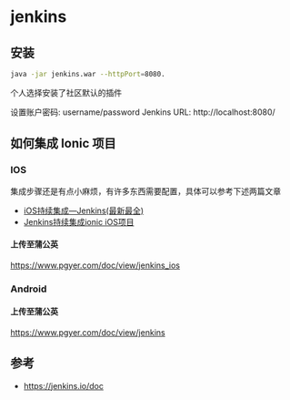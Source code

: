 # jenkins

## 安装

```bash
java -jar jenkins.war --httpPort=8080.
```

个人选择安装了社区默认的插件

设置账户密码: username/password
Jenkins URL: http://localhost:8080/

## 如何集成 Ionic 项目

### IOS

集成步骤还是有点小麻烦，有许多东西需要配置，具体可以参考下述两篇文章

* [iOS持续集成—Jenkins(最新最全)](https://www.jianshu.com/p/9cb3d8c8c78d)
* [Jenkins持续集成ionic iOS项目](https://www.jianshu.com/p/d7822a92b575)

#### 上传至蒲公英

https://www.pgyer.com/doc/view/jenkins_ios


### Android

#### 上传至蒲公英

https://www.pgyer.com/doc/view/jenkins

## 参考

* https://jenkins.io/doc